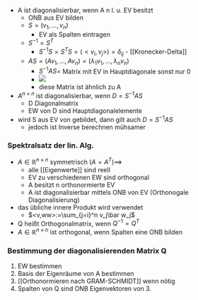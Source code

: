 + A ist diagonalisierbar, wenn A n l. u. EV besitzt
	+ ONB aus EV bilden
	+ $S=(v_1,...,v_n)$
		+ EV als Spalten eintragen
	+ $S^{-1}=S^T$
		+ $S^{-1}S=S^TS=(<v_i,v_j>)=δ_{ij}$ - [[Kronecker-Delta]]
	+ $AS=(Av_1,...,Av_n) = (λ_1v_1,...,λ_nv_n)$
		+ $S^{-1}AS=$ Matrix mit EV in Hauptdiagonale sonst nur 0
		+ ![](../../z_images/Pasted%20image%2020220105150102.png)
		+ diese Matrix ist ähnlich zu A
+ $A^{n×n}$ ist diagonalisierbar, wenn $D=S^{-1}AS$
	+ D Diagonalmatrix
	+ EW von D sind Hauptdiagonalelemente
+ wird S aus EV von gebildet, dann gilt auch $D=S^{-1}AS$
	+ jedoch ist Inverse berechnen mühsamer

### Spektralsatz  der lin. Alg.
 + $A∈ℝ^{n×n}$ symmetrisch $(A=A^T)$==>
	 + alle [[Eigenwerte]] sind reell
	 + EV zu verschiedenen EW sind orthogonal
	 + A besitzt n orthonormierte EV
	 + A ist diagonalisierbar mittels ONB von EV (Orthonogale Diagonalisierung)
 + das übliche innere Produkt wird verwendet
	 + $<v,ww>:=\sum_{j=i}^n v_j\bar w_j$
 + Q heißt Orthogonalmatrix, wenn $Q^{-1}=Q^T$
 + $A∈ℝ^{n×n}$  ist orthogonal, wenn Spalten eine ONB bilden

### Bestimmung der diagonalisierenden Matrix Q
1. EW bestimmen
2. Basis der Eigenräume von A bestimmen
3. [[Orthonormieren nach GRAM-SCHMIDT]] wenn nötig
4. Spalten von Q sind ONB Eigenvektoren von 3.

